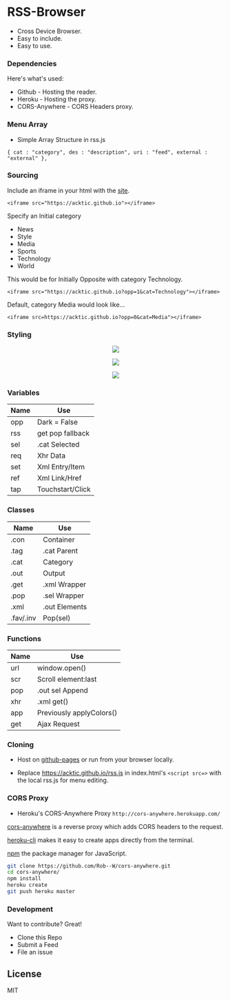 # RSS-Browser

  - Cross Device Browser.
  - Easy to include.
  - Easy to use.


### Dependencies

Here's what's used:

* Github - Hosting the reader.
* Heroku - Hosting the proxy.
* CORS-Anywhere - CORS Headers proxy.

### Menu Array

* Simple Array Structure in rss.js

`{ cat : "category", des : "description", uri : "feed", external : "external" },`

### Sourcing

Include an iframe in your html with the [site](https://acktic.github.io).

`<iframe src="https://acktic.github.io"></iframe>`

Specify an Initial category

* News
* Style
* Media
* Sports
* Technology
* World

This would be for Initially Opposite with category Technology.

`<iframe src="https://acktic.github.io?opp=1&cat=Technology"></iframe>`

Default, category Media would look like...

`<iframe src=https://acktic.github.io?opp=0&cat=Media"></iframe>`

### Styling
<p align="center"><img src="https://ackti.files.wordpress.com/2019/11/9522649670120.png"></p>

<p align="center"><img src="https://ackti.files.wordpress.com/2019/11/3843526843051.png"></p>

<p align="center"><img src="https://ackti.files.wordpress.com/2019/11/4570998184127.png"></p>

### Variables
| Name | Use |
| ------ | ------ |
| opp | Dark = False |
| rss | get pop fallback |
| sel | .cat Selected |
| req | Xhr Data |
| set | Xml Entry/Item |
| ref | Xml Link/Href |
| tap | Touchstart/Click |

### Classes
| Name | Use |
| ------ | ------ |
| .con | Container |
| .tag | .cat Parent |
| .cat | Category |
| .out | Output |
| .get | .xml Wrapper |
| .pop | .sel Wrapper |
| .xml | .out Elements |
| .fav/.inv | Pop(sel) |

### Functions
| Name | Use |
|------|------|
| url | window.open() |
| scr | Scroll element:last |
| pop | .out sel Append |
| xhr | .xml get() |
| app | Previously applyColors() |
| get | Ajax Request |
  

### Cloning

 - Host on [github-pages](https://pages.github.com) or run from your browser locally.

 - Replace https://acktic.github.io/rss.js in index.html's `<script src=>` with the local rss.js for menu editing. 
 
### CORS Proxy

- Heroku's CORS-Anywhere Proxy
`http://cors-anywhere.herokuapp.com/`

[cors-anywhere](https://github.com/Rob--W/cors-anywhere) is a reverse proxy which adds CORS headers to the request.

[heroku-cli](https://github.com/heroku/cli) makes it easy to create apps directly from the terminal.

[npm](https://github.com/npm/cli) the package manager for JavaScript.

```sh
git clone https://github.com/Rob--W/cors-anywhere.git
cd cors-anywhere/
npm install
heroku create
git push heroku master
```

### Development

Want to contribute? Great!
- Clone this Repo
- Submit a Feed
- File an issue

License
----

MIT
